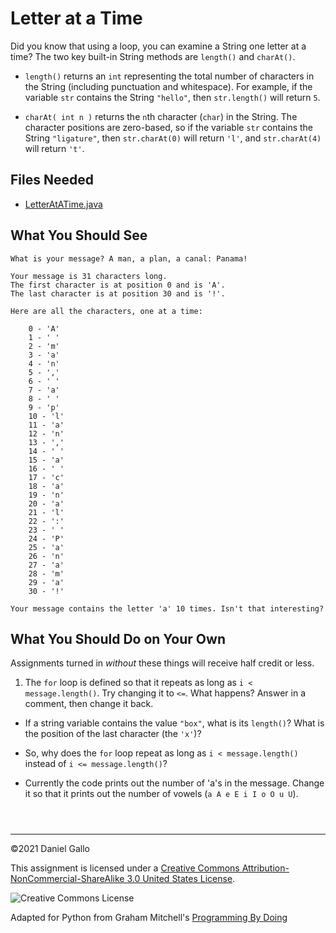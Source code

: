 # Letter at a Time


Did you know that using a loop, you can examine a String one letter at a time?
The two key built-in String methods are `length()` and `charAt()`.


* `length()` returns an `int`
 representing the total number of characters in the String
 (including punctuation and whitespace). For example, if
 the variable `str` contains the String `"hello"`, then `str.length()` will
 return `5`.

 * `charAt( int n )` returns the
 `n`th character (`char`)
 in the String. The character positions are zero-based, so
 if the variable `str` contains the String `"ligature"`, then `str.charAt(0)`
 will return `'l'`, and `str.charAt(4)`
 will return `'t'`.



## Files Needed


* [LetterAtATime.java](examples/LetterAtATime.java)


What You Should See
-------------------



```
What is your message? A man, a plan, a canal: Panama!

Your message is 31 characters long.
The first character is at position 0 and is 'A'.
The last character is at position 30 and is '!'.

Here are all the characters, one at a time:

	0 - 'A'
	1 - ' '
	2 - 'm'
	3 - 'a'
	4 - 'n'
	5 - ','
	6 - ' '
	7 - 'a'
	8 - ' '
	9 - 'p'
	10 - 'l'
	11 - 'a'
	12 - 'n'
	13 - ','
	14 - ' '
	15 - 'a'
	16 - ' '
	17 - 'c'
	18 - 'a'
	19 - 'n'
	20 - 'a'
	21 - 'l'
	22 - ':'
	23 - ' '
	24 - 'P'
	25 - 'a'
	26 - 'n'
	27 - 'a'
	28 - 'm'
	29 - 'a'
	30 - '!'

Your message contains the letter 'a' 10 times. Isn't that interesting?

```

What You Should Do on Your Own
------------------------------


Assignments turned in *without* these things will receive
half credit or less.


1. The `for` loop is defined so that it repeats as long as
 `i < message.length()`. Try changing it to `<=`.
 What happens? Answer in a comment, then change it back.

 - If a string variable contains the value `"box"`,
 what is its `length()`? What is the position of the last character
 (the `'x'`)?

 - So, why does the `for` loop repeat as long as
 `i < message.length()` instead of `i <= message.length()`?

 - Currently the code prints out the number of 'a's in the message. Change it
 so that it prints out the number of vowels (`a A e E i I o O u U`).






```



```



---


©2021 Daniel Gallo


This assignment is licensed under a
[Creative Commons Attribution-NonCommercial-ShareAlike 3.0 United States License](https://creativecommons.org/licenses/by-nc-sa/3.0/us/deed.en_US).  

![Creative Commons License](images/by-nc-sa.png)





Adapted for Python from Graham Mitchell's [Programming By Doing](https://programmingbydoing.com/)